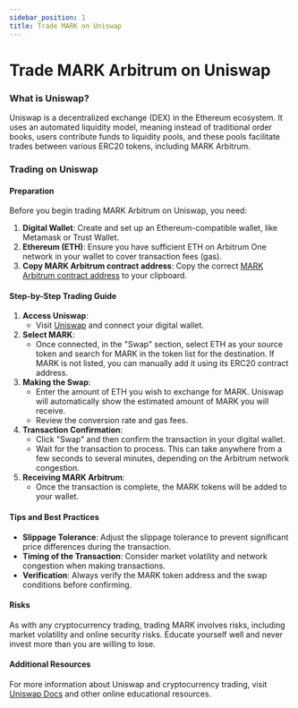 ```yaml
---
sidebar_position: 1
title: Trade MARK on Uniswap
---
```


# Trade MARK Arbitrum on Uniswap

### What is Uniswap?

Uniswap is a decentralized exchange (DEX) in the Ethereum ecosystem. It uses an automated liquidity model, meaning instead of traditional order books, users contribute funds to liquidity pools, and these pools facilitate trades between various ERC20 tokens, including MARK Arbitrum.

### Trading on Uniswap

#### Preparation
Before you begin trading MARK Arbitrum on Uniswap, you need:

1. **Digital Wallet**: Create and set up an Ethereum-compatible wallet, like Metamask or Trust Wallet.
2. **Ethereum (ETH)**: Ensure you have sufficient ETH on Arbitrum One network in your wallet to cover transaction fees (gas).
3. **Copy MARK Arbitrum contract address**: Copy the correct [MARK Arbitrum contract address](/docs/learn/mark-arbitrum/specifications) to your clipboard.

#### Step-by-Step Trading Guide
1. **Access Uniswap**:
   - Visit [Uniswap](https://app.uniswap.org/explore/tokens/arbitrum/0x4D01397994aA636bDCC65c9e8024bC497498c3bb?inputCurrency=ETH&chain=arbitrum) and connect your digital wallet.
2. **Select MARK**: 
   - Once connected, in the "Swap" section, select ETH as your source token and search for MARK in the token list for the destination. If MARK is not listed, you can manually add it using its ERC20 contract address.
3. **Making the Swap**:
   - Enter the amount of ETH you wish to exchange for MARK. Uniswap will automatically show the estimated amount of MARK you will receive.
   - Review the conversion rate and gas fees.
4. **Transaction Confirmation**:
   - Click "Swap" and then confirm the transaction in your digital wallet.
   - Wait for the transaction to process. This can take anywhere from a few seconds to several minutes, depending on the Arbitrum network congestion.
5. **Receiving MARK Arbitrum**: 
   - Once the transaction is complete, the MARK tokens will be added to your wallet.

#### Tips and Best Practices
- **Slippage Tolerance**: Adjust the slippage tolerance to prevent significant price differences during the transaction.
- **Timing of the Transaction**: Consider market volatility and network congestion when making transactions.
- **Verification**: Always verify the MARK token address and the swap conditions before confirming.

#### Risks
As with any cryptocurrency trading, trading MARK involves risks, including market volatility and online security risks. Educate yourself well and never invest more than you are willing to lose.

#### Additional Resources
For more information about Uniswap and cryptocurrency trading, visit [Uniswap Docs](https://docs.uniswap.org) and other online educational resources.
